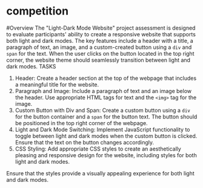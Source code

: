﻿# competition

#Overview
The "Light-Dark Mode Website" project assessment is designed to evaluate participants' ability to create a responsive website that supports both light and dark modes. The key features include a header with a title, a paragraph of text, an image, and a custom-created button using a `div` and `span` for the text. When the user clicks on the button located in the top right corner, the website theme should seamlessly transition between light and dark modes.
TASKS
 1. Header: Create a header section at the top of the webpage that includes a meaningful title for the website.
 2. Paragraph and Image:  Include a paragraph of text and an image below the header. Use appropriate HTML tags for text and the `<img>` tag for the image.
3. Custom Button with Div and Span: Create a custom button using a `div` for the button container and a `span` for the button text. The button should be positioned in the top right corner of the webpage. 
4. Light and Dark Mode Switching: Implement JavaScript functionality to toggle between light and dark modes when the custom button is clicked. Ensure that the text on the button changes accordingly.
 5. CSS Styling: Add appropriate CSS styles to create an aesthetically pleasing and responsive design for the website, including styles for both light and dark modes.

Ensure that the styles provide a visually appealing experience for both light and dark modes.



